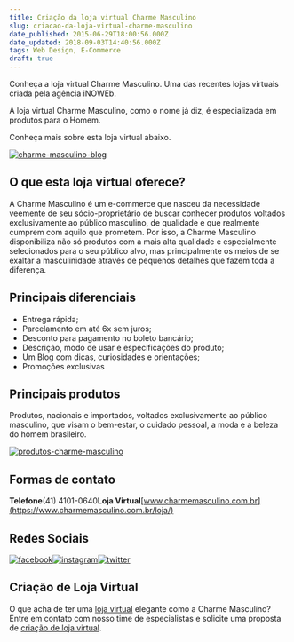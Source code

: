 ```yaml
---
title: Criação da loja virtual Charme Masculino
slug: criacao-da-loja-virtual-charme-masculino
date_published: 2015-06-29T18:00:56.000Z
date_updated: 2018-09-03T14:40:56.000Z
tags: Web Design, E-Commerce
draft: true
---
```


Conheça a loja virtual Charme Masculino. Uma das recentes lojas virtuais criada pela agência iNOWEb.

A loja virtual Charme Masculino, como o nome já diz, é especializada em produtos para o Homem.

Conheça mais sobre esta loja virtual abaixo.

[![charme-masculino-blog](https://blog.inoweb.com.br/content/images/2015/06/charme-masculino-blog.jpg)](https://www.charmemasculino.com.br/loja/)

## O que esta loja virtual oferece?

A Charme Masculino é um e-commerce que nasceu da necessidade veemente de seu sócio-proprietário de buscar conhecer produtos voltados exclusivamente ao público masculino, de qualidade e que realmente cumprem com aquilo que prometem. Por isso, a Charme Masculino disponibiliza não só produtos com a mais alta qualidade e especialmente selecionados para o seu público alvo, mas principalmente os meios de se exaltar a masculinidade através de pequenos detalhes que fazem toda a diferença.

## Principais diferenciais

- ​Entrega rápida;
- Parcelamento em até 6x sem juros;
- Desconto para pagamento no boleto bancário;
- Descrição, modo de usar e especificações do produto;
- Um Blog com dicas, curiosidades e orientações;
- Promoções exclusivas

## Principais produtos

​Produtos, nacionais e importados, voltados exclusivamente ao público masculino, que visam o bem-estar, o cuidado pessoal, a moda e a beleza do homem brasileiro.

[![produtos-charme-masculino](https://blog.inoweb.com.br/content/images/2015/06/produtos-charme-masculino.jpg)](https://www.charmemasculino.com.br/loja/)

## Formas de contato
**Telefone**(41) 4101-0640**Loja Virtual**[www.charmemasculino.com.br](https://www.charmemasculino.com.br/loja/)
## Redes Sociais
[![facebook](https://blog.inoweb.com.br/content/images/2015/05/facebook.png)](https://www.facebook.com/pages/Charme-Masculino/1461080707464864)[![instagram](https://blog.inoweb.com.br/content/images/2015/05/instagram.png)](https://instagram.com/p/4HzxzenMc1/)[![twitter](https://blog.inoweb.com.br/content/images/2015/05/twitter.png)](https://twitter.com/CharmeMascLTDA)
## Criação de Loja Virtual

O que acha de ter uma [loja virtual](https://blog.inoweb.com.br/criacao-de-loja-virtual/) elegante como a Charme Masculino? Entre em contato com nosso time de especialistas e solicite uma proposta de [criação de loja virtual](https://blog.inoweb.com.br/criacao-de-loja-virtual/).
